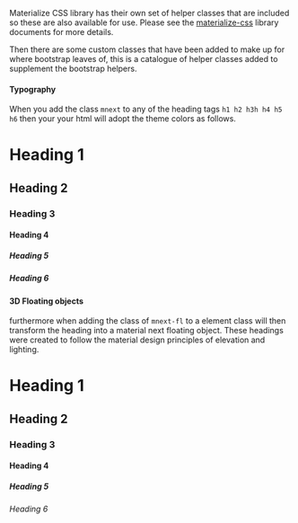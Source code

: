 

Materialize CSS library has their own set of helper classes that are included so these are also available for use. Please see the [materialize-css](https://materializecss.com/getting-started.html) library documents for more details.

Then there are some custom classes that have been added to make up for where bootstrap leaves of, this is a catalogue of helper classes added to supplement the bootstrap helpers.

#### Typography

When you add the class `mnext` to any of the heading tags `h1 h2 h3h h4 h5 h6` then your your html will adopt the theme colors as follows.

# Heading 1

## Heading 2

### Heading 3

#### Heading 4

##### Heading 5

##### Heading 6

#### 3D Floating objects

furthermore when adding the class of `mnext-fl` to a element class will then transform the heading into a material next floating object. These headings were created to follow the material design principles of elevation and lighting. 

<h1 class="mnext-fl">Heading 1</h1>

<h2 class="mnext-fl">Heading 2</h2>

<h3 class="mnext-fl">Heading 3</h3>

<h4 class="mnext-fl">Heading 4</h4>

<h5 class="mnext-fl">Heading 5</h5>

<h6 class="mnext-fl">Heading 6</h6>
